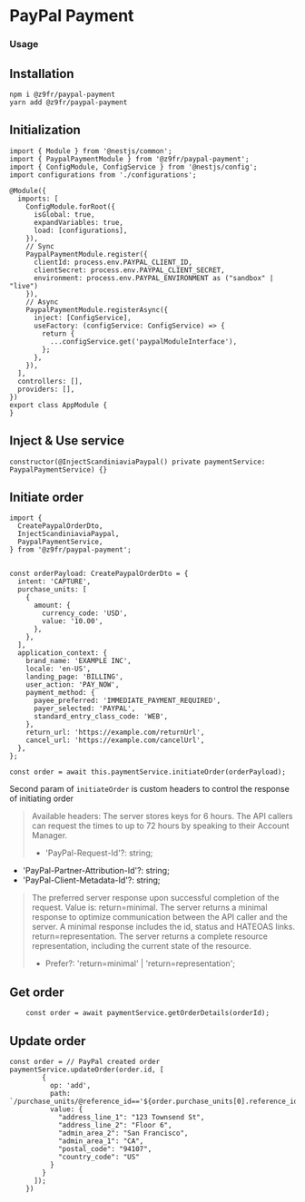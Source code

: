 # PayPal Payment

### Usage

## Installation

```
npm i @z9fr/paypal-payment
yarn add @z9fr/paypal-payment
```

## Initialization

```
import { Module } from '@nestjs/common';
import { PaypalPaymentModule } from '@z9fr/paypal-payment';
import { ConfigModule, ConfigService } from '@nestjs/config';
import configurations from './configurations';

@Module({
  imports: [
    ConfigModule.forRoot({
      isGlobal: true,
      expandVariables: true,
      load: [configurations],
    }),
    // Sync
    PaypalPaymentModule.register({
      clientId: process.env.PAYPAL_CLIENT_ID,
      clientSecret: process.env.PAYPAL_CLIENT_SECRET,
      environment: process.env.PAYPAL_ENVIRONMENT as ("sandbox" | "live")
    }),
    // Async
    PaypalPaymentModule.registerAsync({
      inject: [ConfigService],
      useFactory: (configService: ConfigService) => {
        return {
          ...configService.get('paypalModuleInterface'),
        };
      },
    }),
  ],
  controllers: [],
  providers: [],
})
export class AppModule {
}

```

## Inject & Use service

```
constructor(@InjectScandiniaviaPaypal() private paymentService: PaypalPaymentService) {}
```

## Initiate order

```
import {
  CreatePaypalOrderDto,
  InjectScandiniaviaPaypal,
  PaypalPaymentService,
} from '@z9fr/paypal-payment';


const orderPayload: CreatePaypalOrderDto = {
  intent: 'CAPTURE',
  purchase_units: [
    {
      amount: {
        currency_code: 'USD',
        value: '10.00',
      },
    },
  ],
  application_context: {
    brand_name: 'EXAMPLE INC',
    locale: 'en-US',
    landing_page: 'BILLING',
    user_action: 'PAY_NOW',
    payment_method: {
      payee_preferred: 'IMMEDIATE_PAYMENT_REQUIRED',
      payer_selected: 'PAYPAL',
      standard_entry_class_code: 'WEB',
    },
    return_url: 'https://example.com/returnUrl',
    cancel_url: 'https://example.com/cancelUrl',
  },
};

const order = await this.paymentService.initiateOrder(orderPayload);
```

Second param of `initiateOrder` is custom headers to control the response of initiating order

> Available headers:
> The server stores keys for 6 hours. The API callers can request the times to up to 72 hours by speaking to their Account Manager.
>
> - 'PayPal-Request-Id'?: string;

- 'PayPal-Partner-Attribution-Id'?: string;
- 'PayPal-Client-Metadata-Id'?: string;

> The preferred server response upon successful completion of the request. Value is:
> return=minimal. The server returns a minimal response to optimize communication between the API caller and the server. A minimal response includes the id, status and HATEOAS links.
> return=representation. The server returns a complete resource representation, including the current state of the resource.
>
> - Prefer?: 'return=minimal' | 'return=representation';

## Get order

```
    const order = await paymentService.getOrderDetails(orderId);
```

## Update order

```
const order = // PayPal created order
paymentService.updateOrder(order.id, [
        {
          op: 'add',
          path: `/purchase_units/@reference_id=='${order.purchase_units[0].reference_id}'/shipping/address`,
          value: {
            "address_line_1": "123 Townsend St",
            "address_line_2": "Floor 6",
            "admin_area_2": "San Francisco",
            "admin_area_1": "CA",
            "postal_code": "94107",
            "country_code": "US"
          }
        }
      ]);
    })


```
